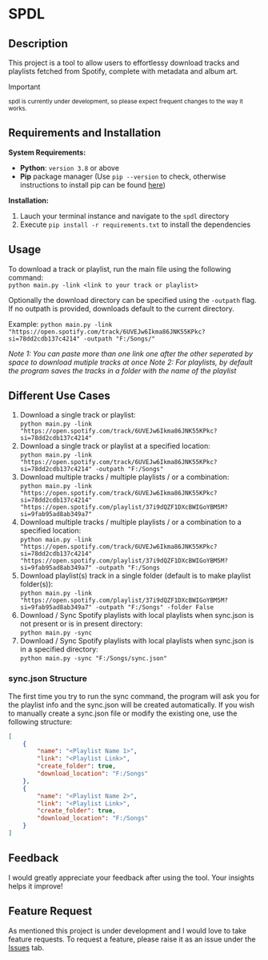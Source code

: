 # SPDL


## Description

This project is a tool to allow users to effortlessy download tracks and playlists fetched from Spotify, complete with metadata and album art.

> [!IMPORTANT]
>
> <sub>spdl is currently under development, so please expect frequent changes to the way it works.</sub>


## Requirements and Installation
**System Requirements:**

* **Python**: `version 3.8` or above
* **Pip** package manager (Use `pip --version` to check, otherwise instructions to install pip can be found [here](https://pip.pypa.io/en/stable/installation/))

**Installation:**
1. Lauch your terminal instance and navigate to the `spdl` directory
2. Execute `pip install -r requirements.txt` to install the dependencies

## Usage
To download a track or playlist, run the main file using the following command:\
    `python main.py -link <link to your track or playlist>`

Optionally the download directory can be specified using the `-outpath` flag. If no outpath is provided, downloads default to the current directory.

Example: `python main.py -link "https://open.spotify.com/track/6UVEJw6Ikma86JNK55KPkc?si=78dd2cdb137c4214" -outpath "F:/Songs/"`

_Note 1: You can paste more than one link one after the other seperated by space to download mutiple tracks at once_
_Note 2: For playlists, by default the program saves the tracks in a folder with the name of the playlist_

## Different Use Cases
1. Download a single track or playlist:\
   `python main.py -link "https://open.spotify.com/track/6UVEJw6Ikma86JNK55KPkc?si=78dd2cdb137c4214"`
2. Download a single track or playlist at a specified location:\
   `python main.py -link "https://open.spotify.com/track/6UVEJw6Ikma86JNK55KPkc?si=78dd2cdb137c4214" -outpath "F:/Songs"`
3. Download multiple  tracks / multiple playlists / or a combination:\
   `python main.py -link "https://open.spotify.com/track/6UVEJw6Ikma86JNK55KPkc?si=78dd2cdb137c4214" "https://open.spotify.com/playlist/37i9dQZF1DXcBWIGoYBM5M?si=9fab95ad8ab349a7"`
4. Download multiple  tracks / multiple playlists / or a combination to a specified location:\
   `python main.py -link "https://open.spotify.com/track/6UVEJw6Ikma86JNK55KPkc?si=78dd2cdb137c4214" "https://open.spotify.com/playlist/37i9dQZF1DXcBWIGoYBM5M?si=9fab95ad8ab349a7" -outpath "F:/Songs`
5. Download playlist(s) track in a single folder (default is to make playlist folder(s)):\
   `python main.py -link "https://open.spotify.com/playlist/37i9dQZF1DXcBWIGoYBM5M?si=9fab95ad8ab349a7" -outpath "F:/Songs" -folder False`
6. Download / Sync Spotify playlists with local playlists when sync.json is not present or is in present directory:\
   `python main.py -sync`
7. Download / Sync Spotify playlists with local playlists when sync.json is in a specified directory:\
   `python main.py -sync "F:/Songs/sync.json"`

### sync.json Structure
The first time you try to run the sync command, the program will ask you for the playlist info and the sync.json will be created automatically. If you wish to manually create a sync.json file or modify the existing one, use the following structure:
```json
[
    {
        "name": "<Playlist Name 1>",
        "link": "<Playlist Link>",
        "create_folder": true,
        "download_location": "F:/Songs"
    },
    {
        "name": "<Playlist Name 2>",
        "link": "<Playlist Link>",
        "create_folder": true,
        "download_location": "F:/Songs"
    }
]
```


## Feedback
I would greatly appreciate your feedback after using the tool. Your insights helps it improve!

## Feature Request
As mentioned this project is under development and I would love to take feature requests. To request a feature, please raise it as an issue under the [Issues](https://github.com/pranjalagg/spdl/issues) tab.
